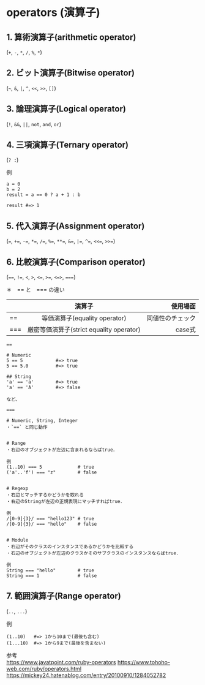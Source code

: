 # operators (演算子)

## 1. 算術演算子(arithmetic operator)
(`+`, `-`, `*`, `/`, `%`, `*`)

## 2. ビット演算子(Bitwise operator)
(`~`, `&`, `|`, `^`, `<<`, `>>`, `[]`)

## 3. 論理演算子(Logical operator)
(`!`, `&&`, `||`, `not`, `and`, `or`)

## 4. 三項演算子(Ternary operator)
(`? :`)

例
```
a = 0
b = 2
result = a == 0 ? a + 1 : b

result #=> 1
```

## 5. 代入演算子(Assignment operator)
(`=`, `+=`, `-=`, `*=`, `/=`, `%=`, `**=`, `&=`, `|=`, `^=`, `<<=`, `>>=`)

## 6. 比較演算子(Comparison operator)
(`==`, `!=`, `<`, `>`, `<=`, `>=`, `<=>`, `===`)

＊　== と　=== の違い

|    |     演算子     |  使用場面  |
|----------|:-------------:|------:|
| == |  等価演算子(equality operator) | 同値性のチェック |
| === |   厳密等価演算子(strict equality operator) |   case式 |

`==`
```
# Numeric
5 == 5            #=> true
5 == 5.0          #=> true

## String
'a' == 'a'        #=> true
'a' == 'A'        #=> false

など、

```

`===`
```
# Numeric, String, Integer
・`==` と同じ動作


# Range
・右辺のオブジェクトが左辺に含まれるならばtrue．

例
(1..10) === 5             # true
('a'..'f') === "z"        # false


# Regexp
・右辺とマッチするかどうかを取れる
・右辺のStringが左辺の正規表現にマッチすればtrue．

例
/[0-9]{3}/ === "hello123" # true
/[0-9]{3}/ === "hello"    # false


# Module
・右辺がそのクラスのインスタンスであるかどうかを比較する
・右辺のオブジェクトが左辺のクラスかそのサブクラスのインスタンスならばtrue．

例
String === "hello"        # true
String === 1              # false

```

## 7. 範囲演算子(Range operator)
(`..`, `...`)

例
```
(1..10)   #=> 1から10まで(最後も含む)
(1...10)  #=> 1から9まで(最後を含まない)
```

参考 <br>
https://www.javatpoint.com/ruby-operators
https://www.tohoho-web.com/ruby/operators.html
https://mickey24.hatenablog.com/entry/20100910/1284052782
